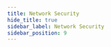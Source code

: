 ```yaml
---
title: Network Security
hide_title: true
sidebar_label: Network Security
sidebar_position: 9
---
```


